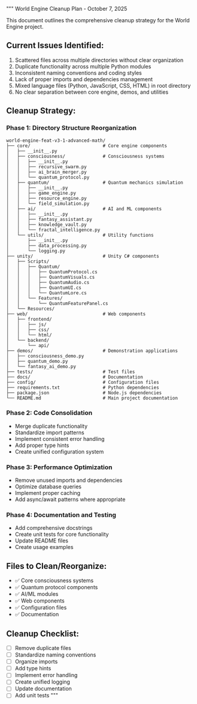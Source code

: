 """
World Engine Cleanup Plan - October 7, 2025

This document outlines the comprehensive cleanup strategy for the World Engine project.

## Current Issues Identified:
1. Scattered files across multiple directories without clear organization
2. Duplicate functionality across multiple Python modules
3. Inconsistent naming conventions and coding styles
4. Lack of proper imports and dependencies management
5. Mixed language files (Python, JavaScript, CSS, HTML) in root directory
6. No clear separation between core engine, demos, and utilities

## Cleanup Strategy:

### Phase 1: Directory Structure Reorganization
```
world-engine-feat-v3-1-advanced-math/
├── core/                           # Core engine components
│   ├── __init__.py
│   ├── consciousness/              # Consciousness systems
│   │   ├── __init__.py
│   │   ├── recursive_swarm.py
│   │   ├── ai_brain_merger.py
│   │   └── quantum_protocol.py
│   ├── quantum/                    # Quantum mechanics simulation
│   │   ├── __init__.py
│   │   ├── game_engine.py
│   │   ├── resource_engine.py
│   │   └── field_simulation.py
│   ├── ai/                         # AI and ML components
│   │   ├── __init__.py
│   │   ├── fantasy_assistant.py
│   │   ├── knowledge_vault.py
│   │   └── fractal_intelligence.py
│   └── utils/                      # Utility functions
│       ├── __init__.py
│       ├── data_processing.py
│       └── logging.py
├── unity/                          # Unity C# components
│   ├── Scripts/
│   │   ├── Quantum/
│   │   │   ├── QuantumProtocol.cs
│   │   │   ├── QuantumVisuals.cs
│   │   │   ├── QuantumAudio.cs
│   │   │   ├── QuantumUI.cs
│   │   │   └── QuantumLore.cs
│   │   └── Features/
│   │       └── QuantumFeaturePanel.cs
│   └── Resources/
├── web/                            # Web components
│   ├── frontend/
│   │   ├── js/
│   │   ├── css/
│   │   └── html/
│   └── backend/
│       └── api/
├── demos/                          # Demonstration applications
│   ├── consciousness_demo.py
│   ├── quantum_demo.py
│   └── fantasy_ai_demo.py
├── tests/                          # Test files
├── docs/                           # Documentation
├── config/                         # Configuration files
├── requirements.txt                # Python dependencies
├── package.json                    # Node.js dependencies
└── README.md                       # Main project documentation
```

### Phase 2: Code Consolidation
- Merge duplicate functionality
- Standardize import patterns
- Implement consistent error handling
- Add proper type hints
- Create unified configuration system

### Phase 3: Performance Optimization
- Remove unused imports and dependencies
- Optimize database queries
- Implement proper caching
- Add async/await patterns where appropriate

### Phase 4: Documentation and Testing
- Add comprehensive docstrings
- Create unit tests for core functionality
- Update README files
- Create usage examples

## Files to Clean/Reorganize:
- ✅ Core consciousness systems
- ✅ Quantum protocol components
- ✅ AI/ML modules
- ✅ Web components
- ✅ Configuration files
- ✅ Documentation

## Cleanup Checklist:
- [ ] Remove duplicate files
- [ ] Standardize naming conventions
- [ ] Organize imports
- [ ] Add type hints
- [ ] Implement error handling
- [ ] Create unified logging
- [ ] Update documentation
- [ ] Add unit tests
"""